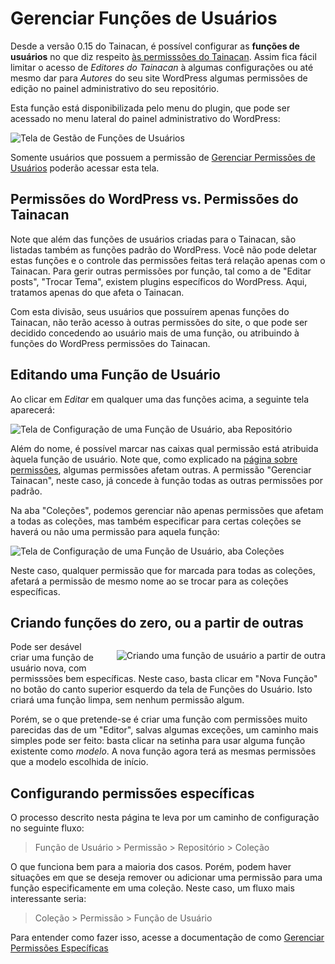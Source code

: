 # Gerenciar Funções de Usuários

Desde a versão 0.15 do Tainacan, é possível configurar as **funções de usuários** no que diz respeito [às permisssões do Tainacan](/pt-br/capabilities.md). Assim fica fácil limitar o acesso de *Editores do Tainacan* à algumas configurações ou até mesmo dar para *Autores* do seu site WordPress algumas permissões de edição no painel administrativo do seu repositório.

Esta função está disponibilizada pelo menu do plugin, que pode ser acessado no menu lateral do painel administrativo do WordPress:

![Tela de Gestão de Funções de Usuários](/_assets/images/manage-user-roles-1.png)

Somente usuários que possuem a permissão de [Gerenciar Permissões de Usuários](/pt-br/capabilities#repositório-em-geral) poderão acessar esta tela.

## Permissões do WordPress vs. Permissões do Tainacan

Note que além das funções de usuários criadas para o Tainacan, são listadas também as funções padrão do WordPress. Você não pode deletar estas funções e o controle das permissões feitas terá relação apenas com o Tainacan. Para gerir outras permissões por função, tal como a de "Editar posts", "Trocar Tema", existem plugins específicos do WordPress. Aqui, tratamos apenas do que afeta o Tainacan.

Com esta divisão, seus usuários que possuírem apenas funções do Tainacan, não terão acesso à outras permissões do site, o que pode ser decidido concedendo ao usuário mais de uma função, ou atribuindo à funções do WordPress permissões do Tainacan.

## Editando uma Função de Usuário

Ao clicar em *Editar* em qualquer uma das funções acima, a seguinte tela aparecerá:

![Tela de Configuração de uma Função de Usuário, aba Repositório](/_assets/images/manage-user-roles-2.png)

Além do nome, é possível marcar nas caixas qual permissão está atribuida àquela função de usuário. Note que, como explicado na [página sobre permissões](/pt-br/capabilities), algumas permissões afetam outras. A permissão "Gerenciar Tainacan", neste caso, já concede à função todas as outras permissões por padrão.

Na aba "Coleções", podemos gerenciar não apenas permissões que afetam a todas as coleções, mas também especificar para certas coleções se haverá ou não uma permissão para aquela função:

![Tela de Configuração de uma Função de Usuário, aba Coleções](/_assets/images/manage-user-roles-3.png)

Neste caso, qualquer permissão que for marcada para todas as coleções, afetará a permissão de mesmo nome ao se trocar para as coleções específicas.


## Criando funções do zero, ou a partir de outras

<div style="float: right; margin-left: 32px;">

![Criando uma função de usuário a partir de outra](/_assets/images/manage-user-roles-4.png ':size=220')

</div>

Pode ser desável criar uma função de usuário nova, com permisssões bem específicas. Neste caso, basta clicar em "Nova Função" no botão do canto superior esquerdo da tela de Funções do Usuário. Isto criará uma função limpa, sem nenhum permissão algum. 

Porém, se o que pretende-se é criar uma função com permissões muito parecidas das de um "Editor", salvas algumas exceções, um caminho mais simples pode ser feito: basta clicar na setinha para usar alguma função existente como *modelo*. A nova função agora terá as mesmas permissões que a modelo escolhida de início.

## Configurando permissões específicas

O processo descrito nesta página te leva por um caminho de configuração no seguinte fluxo:

> Função de Usuário > Permissão > Repositório > Coleção

O que funciona bem para a maioria dos casos. Porém, podem haver situações em que se deseja remover ou adicionar uma permissão para uma função especificamente em uma coleção. Neste caso, um fluxo mais interessante seria:

> Coleção > Permissão > Função de Usuário

Para entender como fazer isso, acesse a documentação de como [Gerenciar Permissões Específicas](/pt-br/manage-specific-capabilities.md)